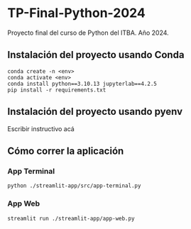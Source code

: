 # TP-Final-Python-2024

Proyecto final del curso de Python del ITBA. Año 2024.

## Instalación del proyecto usando Conda

```
conda create -n <env>  
conda activate <env>  
conda install python==3.10.13 jupyterlab==4.2.5 
pip install -r requirements.txt
```

## Instalación del proyecto usando pyenv

Escribir instructivo acá

## Cómo correr la aplicación

### App Terminal
```
python ./streamlit-app/src/app-terminal.py
```

### App Web
```
streamlit run ./streamlit-app/app-web.py
```
